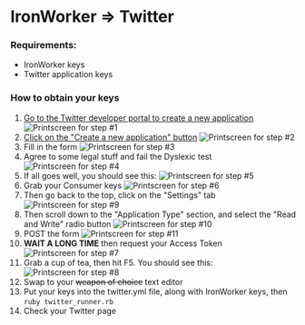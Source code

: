 # IronWorker => Twitter
### Requirements:
- IronWorker keys
- Twitter application keys

### How to obtain your keys
1. [Go to the Twitter developer portal to create a new application](https://dev.twitter.com/apps)
![Printscreen for step #1](http://rubynerd.net/dropbox/simpleworker/twitter/1.png)
2. [Click on the "Create a new application" button](https://dev.twitter.com/apps/new)
![Printscreen for step #2](http://rubynerd.net/dropbox/simpleworker/twitter/2.png)
3. Fill in the form
![Printscreen for step #3](http://rubynerd.net/dropbox/simpleworker/twitter/3.png)
4. Agree to some legal stuff and fail the Dyslexic test
![Printscreen for step #4](http://rubynerd.net/dropbox/simpleworker/twitter/4.png)
5. If all goes well, you should see this:
![Printscreen for step #5](http://rubynerd.net/dropbox/simpleworker/twitter/5.png)
6. Grab your Consumer keys
![Printscreen for step #6](http://rubynerd.net/dropbox/simpleworker/twitter/6.png)
7. Then go back to the top, click on the "Settings" tab
![Printscreen for step #9](http://rubynerd.net/dropbox/simpleworker/twitter/9.png)
8. Then scroll down to the "Application Type" section, and select the "Read and Write" radio button
![Printscreen for step #10](http://rubynerd.net/dropbox/simpleworker/twitter/10.png)
9. POST the form
![Printscreen for step #11](http://rubynerd.net/dropbox/simpleworker/twitter/11.png)
10. __**WAIT A LONG TIME**__ then request your Access Token
![Printscreen for step #7](http://rubynerd.net/dropbox/simpleworker/twitter/7.png)
11. Grab a cup of tea, then hit F5. You should see this:
![Printscreen for step #8](http://rubynerd.net/dropbox/simpleworker/twitter/8.png)
12. Swap to your <del>weapon of choice</del> text editor
13. Put your keys into the twitter.yml file, along with IronWorker keys, then ```ruby twitter_runner.rb```
14. Check your Twitter page



